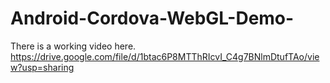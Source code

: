 # Android-Cordova-WebGL-Demo-
There is a working video here.
https://drive.google.com/file/d/1btac6P8MTThRIcvI_C4g7BNlmDtufTAo/view?usp=sharing
